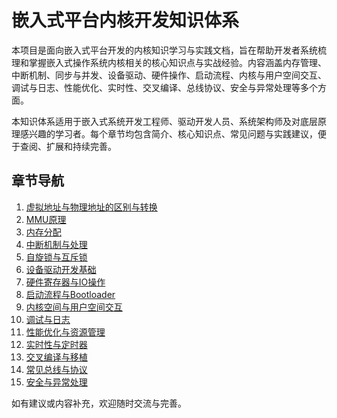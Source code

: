 # 嵌入式平台内核开发知识体系

本项目是面向嵌入式平台开发的内核知识学习与实践文档，旨在帮助开发者系统梳理和掌握嵌入式操作系统内核相关的核心知识点与实战经验。内容涵盖内存管理、中断机制、同步与并发、设备驱动、硬件操作、启动流程、内核与用户空间交互、调试与日志、性能优化、实时性、交叉编译、总线协议、安全与异常处理等多个方面。

本知识体系适用于嵌入式系统开发工程师、驱动开发人员、系统架构师及对底层原理感兴趣的学习者。每个章节均包含简介、核心知识点、常见问题与实践建议，便于查阅、扩展和持续完善。

## 章节导航

1. [虚拟地址与物理地址的区别与转换](01-虚拟地址与物理地址的区别与转换.md)
2. [MMU原理](02-MMU原理.md)
3. [内存分配](03-内存分配.md)
4. [中断机制与处理](04-中断机制与处理.md)
5. [自旋锁与互斥锁](05-自旋锁与互斥锁.md)
6. [设备驱动开发基础](06-设备驱动开发基础.md)
7. [硬件寄存器与IO操作](07-硬件寄存器与IO操作.md)
8. [启动流程与Bootloader](08-启动流程与Bootloader.md)
9. [内核空间与用户空间交互](09-内核空间与用户空间交互.md)
10. [调试与日志](10-调试与日志.md)
11. [性能优化与资源管理](11-性能优化与资源管理.md)
12. [实时性与定时器](12-实时性与定时器.md)
13. [交叉编译与移植](13-交叉编译与移植.md)
14. [常见总线与协议](14-常见总线与协议.md)
15. [安全与异常处理](15-安全与异常处理.md)

如有建议或内容补充，欢迎随时交流与完善。
